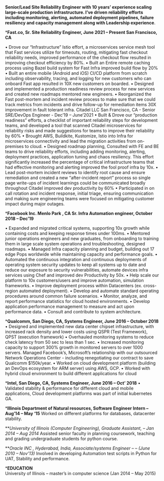**Senior/Lead Site Reliability Engineer with 10 years’ experience scaling large-scale production infrastructure. I’ve driven reliability efforts including monitoring, alerting, automated deployment pipelines, failure resiliency and capacity management along with Leadership experience**. 



***Fast.co, Sr. Site Reliability Engineer, June 2021 – Present San Francisco, CA**

•	Drove our “Infrastructure” Istio effort, a microservices service mesh tool that Fast services utilize for timeouts, routing, mitigating fast checkout reliability needs, improved performance of the checkout flow resulted in improving checkout efficiency by 80%.
•	Built an Entire remote caching process using Bazel build system for Fast Infra improved build flow by 20% 
•	Built an entire mobile (Android and iOS) CI/CD platform from scratch including observability, tracing, and logging for new customers who can onboard Fast app resulted in 10X new customers on boarded. 
•	Designed and implemented a production readiness review process for new services and created new roadmaps mentored new engineers. 
•	Reorganized the Fast post-mortem and incident review process to make sure that we could track metrics from incidents and drive follow-up for remediation items 30X improvement in fault tolerant infra.
Citadel LLC San Francisco, CA - Senior SRE/DevOps Engineer - Dec’19 – June’2021
•	Built & Drove our “production readiness” efforts, a checklist of important reliability steps for development teams, and developed a tool that scanned Citadel microservices for reliability risks and made suggestions for teams to improve their reliability by 60% 
•	Brought AWS, Buildkite, Kustomize, Istio into Infra for microservices connectivity and lead the migration activities from on-premises to cloud. 
•	Designed roadmap planning, Consulted with FE and BE teams to drive reliability efforts, including adding monitoring, alerting, deployment practices, application tuning and chaos resiliency. This effort significantly increased the percentage of critical infrastructure teams that had effective monitoring and alerting improved the fool proof infra by 10x. 
•	Lead post-mortem incident reviews to identify root cause and ensure remediation and created a new “after-incident report” process so single page write-ups of incident learnings could be communicated broadly throughout Citadel improved dev productivity by 60% 
•	Participated in on call rotation and incident response, initial triage, ensuring communication and making sure engineering teams were focused on mitigating customer impact during major outages. 



***Facebook Inc.  Menlo Park , CA  Sr. Infra Automation engineer, October 2018 – Dec’19**

•	Expanded and migrated critical systems, supporting 10x growth while containing costs and keeping response times under 100ms. 
•	Mentored junior operations engineers and new graduates, from onboarding to training them in large scale system operations and troubleshooting, designed roadmaps.
•	Managed Infra capacity planning and budget, building out 17 edge Pops worldwide while maintaining capacity and performance goals. 
•	Automated the continuous integration and continuous deployments of operating system security updates to keep all systems up to date and reduce our exposure to security vulnerabilities, automate devices infra services using Chef and improved dev Productivity by 50x. 
•	Help scale our platform to 10x customers/users and improve automation, simulation frameworks.
•	Improve deployment process within Datacenters (ex. cross-region automated deployment).
•	Develop and automate standard operating procedures around common failure scenarios.
•	Monitor, analyze, and report performance statistics for cloud hosted environments.
•	Develop application performance management to measure and act upon performance data.
•	Consult and contribute to system architecture.



***Qualcomm, San Diego, CA, Systems Engineer, June 2016 – October 2018**
•	Designed and implemented new data center chipset infrastructure, with increased rack density and lower costs using QSPR (Test Framework), QPST (execution framework)
•	Overhauled monitoring systems to reduce check latency from 50 sec to less than 1 sec. 
•	Increased monitoring capacity to support 300% growth in monitored servers to over 1000 servers. Managed Facebook’s, Microsoft’s relationship with our outsourced Network Operations Center - including renegotiating our contract to save Qualcomm $150k/year. 
•	Worked on cloud development platform (building an DevOps ecosystem for ARM server) using AWS, GCP.
•	Worked with hybrid cloud environment to build different applications for cloud 


***Intel, San Diego, CA, Systems Engineer, June 2016 – Oct’ 2018** 
•	Validated stability & performance for different cloud and mobile applications, Cloud development platforms was part of initial kubernetes GA.
 
***Illinois Department of Natural resources, Software Engineer Intern – Aug’14 – May ‘15**
Worked on different platforms for databases, datacenter stability.

***University of Illinois (Computer Engineering), Graduate Assistant, – Jan 2014 – Aug 2014*
Assisted senior faculty in planning coursework, teaching and grading undergraduate students for python course.

***Oracle INC , Hyderabad, India, Associate/systems Engineer – – (June 2010 – Nov’13)*
Involved in developing Automation test scripts in Python for UAT, Stability and performance.

***EDUCATION**   
University of Illinois – master’s in computer science (Jan 2014 – May 2015)
